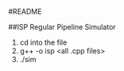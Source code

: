 #README

##ISP Regular Pipeline Simulator

1.   cd into the file
2.   g++ -o isp <all .cpp files>
3.   ./sim <numClockCycles> <camClock> <ispClock> <cvClock>


